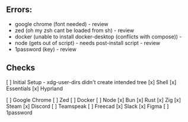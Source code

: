 ## Errors:

- google chrome (font needed) - review
- zed (oh my zsh cant be loaded from sh) - review
- docker (unable to install docker-desktop (conflicts with compose)) -
- node (gets out of script) - needs post-install script - review
- 1password (key) - review


## Checks

[ ] Initial Setup
    - xdg-user-dirs didn't create intended tree
[x] Shell
[x] Essentials
[x] Hyprland

[ ] Google Chrome
[ ] Zed
[ ] Docker
[ ] Node
[x] Bun
[x] Rust
[x] Zig
[x] Steam
[x] Discord
[ ] Teamspeak
[ ] Freecad
[x] Slack
[x] Figma
[ ] 1password
